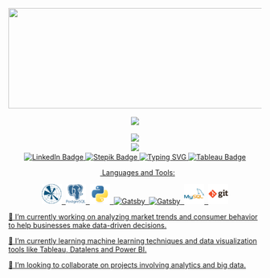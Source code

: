 <p align="center">
  <a href="https://github.com/magnanimous24">
    <img src="https://i.postimg.cc/sxj2gMMv/2024-06-04-151317.png" width="700" height="200"/>
  </a>
</p>

<p align="center">
    <img src="https://readme-typing-svg.demolab.com/?lines=Data%20Analyst%20;Always%20learning%20new%20things&font=Fira%20Code&center=true&width=700&height=40&color=f75c7e&vCenter=true&pause=100&size=40" /></a>
</p>

<div id="header" align="center">
  <img src="https://svd-potolki.ru/assets/images/divider-red.png" height="70"/>
</div>

<div id="header" align="center">
  <img src="https://i.giphy.com/media/v1.Y2lkPTc5MGI3NjExY244NmRnOTMxaWlyZHZhNnJzam1uMThmODJsbDI2aGc0bmR4ZjRxeSZlcD12MV9pbnRlcm5hbF9naWZfYnlfaWQmY3Q9cw/kje0rsDyVEMEzQLPol/giphy.gif" width="300"/>
</div>
</div><div id="badges", align="center">
  <a href="https://"><img src="https://img.shields.io/badge/LinkedIn-red?style=for-the-badge&logo=linkedin&logoColor=white" alt="LinkedIn Badge"/>
  <a href="https://stepik.org/users/479910444/profile"><img src="https://img.shields.io/badge/Stepik-purple?style=for-the-badge&logo=youtube&logoColor=white" alt="Stepik Badge"/>
  <a href="https://t.me/magnanimous24"><img src="https://img.shields.io/badge/Telegram-blue?style=for-the-badge&logo=twitter&logoColor=white" alt="Typing SVG" />
  <a href="https://"><img src="https://img.shields.io/badge/Tableau-darkblue?style=for-the-badge&logo=youtube&logoColor=white" alt="Tableau Badge"/>
</div>

<p align="center"> <img src="https://galkam.ru/assets/img/11.png" width="10" height="10"/> Languages and Tools: </p>
<div><div id="badges", align="center">
 <img src="https://github.com/devicons/devicon/blob/master/icons/matplotlib/matplotlib-plain.svg" title="Matplotlib"  alt="Gatsby" width="40" height="40"/>&nbsp;
   <img src="https://github.com/devicons/devicon/blob/master/icons/postgresql/postgresql-plain-wordmark.svg" title="PostgreSQL"  alt="Gatsby" width="40" height="40"/>&nbsp;
   <img src="https://github.com/devicons/devicon/blob/master/icons/python/python-original.svg" title="Python"  alt="Gatsby" width="40" height="40"/>&nbsp;
   <img src="https://github.com/magnanimous24/magnanimous24/assets/157011513/d58c9904-0776-4757-8b70-ca4f2d441d85" title="Tableau"  alt="Gatsby" width="90" height="40"/>&nbsp;
   <img src="https://user-images.githubusercontent.com/315810/92254613-279c8000-ee9f-11ea-9b73-5622a7d95f3f.png" title="Seaborn"  alt="Gatsby" width="40" height="40"/>&nbsp;
  <img src="https://github.com/devicons/devicon/blob/master/icons/mysql/mysql-original-wordmark.svg" title="MySQL"  alt="MySQL" width="40" height="40"/>&nbsp;
  <img src="https://github.com/devicons/devicon/blob/master/icons/git/git-original-wordmark.svg" title="Git" **alt="Git" width="40" height="40"/>
</div>


🔭 I’m currently working on analyzing market trends and consumer behavior to help businesses make data-driven decisions.

🌱 I’m currently learning machine learning techniques and data visualization tools like Tableau, Datalens and Power BI.

👯 I’m looking to collaborate on projects involving analytics and big data.

